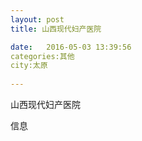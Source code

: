 ```yaml
--- 
layout: post 
title: 山西现代妇产医院

date:   2016-05-03 13:39:56 
categories:其他  
city:太原
  
--- 
```

   
山西现代妇产医院

信息

